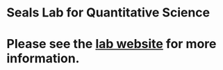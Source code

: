 # Seals Lab for Quantitative Science

# Please see the [lab website](http://sealslab.github.io/) for more information.

